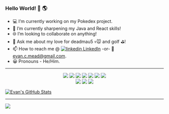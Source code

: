 ### Hello World! :wave: :earth_americas:

- :computer: I’m currently working on my Pokedex project.
- :seedling: I’m currently sharpening my Java and React skills! 
- :globe_with_meridians: I’m looking to collaborate on anything!
- :speech_balloon: Ask me about my love for deadmau5 :skull::mouse: and golf :golf:!
- :mailbox: How to reach me @ <a href="https://www.linkedin.com/in/evan-c-mead/"><img src="https://i.stack.imgur.com/gVE0j.png" alt="linkedin"> LinkedIn</a> -or- :email: evan.c.mead@gmail.com.
- :grinning: Pronouns - He/Him.

<hr>

<div align ="center">
 <img src="https://img.shields.io/badge/HTML55%20-%23E34F26.svg?&style=for-the-badge&logo=html5&logoColor=white&style=flat">
 <img src="https://img.shields.io/badge/CSS3%20-%231572B6.svg?&style=for-the-badge&logo=css3&logoColor=white&style=flat">
 <img src="https://img.shields.io/badge/Bootstrap-563D7C?style=for-the-badge&logo=bootstrap&logoColor=white&style=flat">
 <img src="https://img.shields.io/badge/JavaScript%20-%23323330.svg?&style=for-the-badge&logo=javascript&logoColor=%23F7DF1E&style=flat">
 <img src="https://img.shields.io/badge/jQuery%20-%230769AD.svg?logo=jquery&logoColor=#0769AD&style=flat">
 <img src ="https://img.shields.io/badge/-React-61DAFB?logo=react&logoColor=white&style=flat">
 <img src="https://img.shields.io/badge/Java-%23ED8B00.svg?logo=java&logoColor=#007396&style=flat">
 <br>
 <img src="https://img.shields.io/badge/Spring%20-%23121011.svg?logo=spring&logoColor=green&style=flat">
 <img src="https://img.shields.io/badge/GitHub%20-%23121011.svg?logo=github&logoColor=white&style=flat">
 <img src="https://img.shields.io/badge/MySQL-00000F?logo=mysql&logoColor=#4479A1&style=flat">
</div>

[![Evan's GitHub Stats](https://github-readme-stats.vercel.app/api?username=Evan-C-Mead)](https://github.com/anuraghazra/github-readme-stats)

<hr>

<img src ="https://github-readme-streak-stats.herokuapp.com/?user=Evan-C-Mead"/>


<!--
**Evan-C-Mead/Evan-C-Mead** is a ✨ _special_ ✨ repository because its `README.md` (this file) appears on your GitHub profile.
-->
